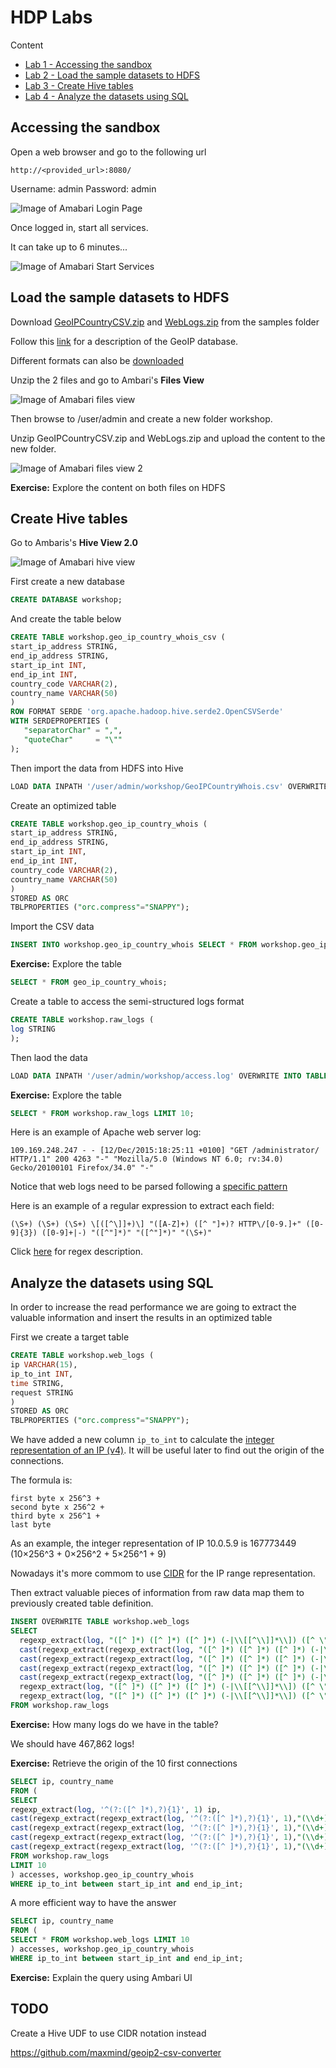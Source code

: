 # HDP Labs

Content

* [Lab 1 - Accessing the sandbox](#accessing-the-sandbox)
* [Lab 2 - Load the sample datasets to HDFS](#load-the-sample-datasets-to-hdfs)
* [Lab 3 - Create Hive tables](#create-hive-tables)
* [Lab 4 - Analyze the datasets using SQL](#analyze-the-datasets-using-sql)

## Accessing the sandbox

Open a web browser and go to the following url

```http://<provided_url>:8080/```

Username: admin
Password: admin

![Image of Amabari Login Page](images/ambari_login_page.png)

Once logged in, start all services.

It can take up to 6 minutes...

![Image of Amabari Start Services](images/ambari_start_services.png)

## Load the sample datasets to HDFS

Download [GeoIPCountryCSV.zip](https://github.com/charlesb/HDP-workshop/raw/master/samples/GeoIPCountryCSV.zip) and [WebLogs.zip](https://github.com/charlesb/HDP-workshop/raw/master/samples/WebLogs.zip) from the samples folder

Follow this [link](https://dev.maxmind.com/geoip/legacy/csv/#GeoIP_Legacy_Country_CSV_Database_Fields) for a description of the GeoIP database.

Different formats can also be [downloaded](http://geolite.maxmind.com/download/geoip/database/GeoIPCountryCSV.zip)

Unzip the 2 files and go to Ambari's **Files View**

![Image of Amabari files view](images/ambari_files_view_1.png)

Then browse to /user/admin and create a new folder workshop.

Unzip GeoIPCountryCSV.zip and WebLogs.zip and upload the content to the new folder.

![Image of Amabari files view 2](images/ambari_files_view_2.png)

**Exercise:** Explore the content on both files on HDFS

## Create Hive tables

Go to Ambaris's **Hive View 2.0**

![Image of Amabari hive view](images/ambari_hive_view.png)

First create a new database

```sql
CREATE DATABASE workshop;
```

And create the table below

```sql
CREATE TABLE workshop.geo_ip_country_whois_csv (
start_ip_address STRING,
end_ip_address STRING,
start_ip_int INT,
end_ip_int INT,
country_code VARCHAR(2),
country_name VARCHAR(50)
)
ROW FORMAT SERDE 'org.apache.hadoop.hive.serde2.OpenCSVSerde'
WITH SERDEPROPERTIES (
   "separatorChar" = ",",
   "quoteChar"     = "\""
);
```
Then import the data from HDFS into Hive

```sql
LOAD DATA INPATH '/user/admin/workshop/GeoIPCountryWhois.csv' OVERWRITE INTO TABLE workshop.geo_ip_country_whois_csv;
```

Create an optimized table

```sql
CREATE TABLE workshop.geo_ip_country_whois (
start_ip_address STRING,
end_ip_address STRING,
start_ip_int INT,
end_ip_int INT,
country_code VARCHAR(2),
country_name VARCHAR(50)
)
STORED AS ORC
TBLPROPERTIES ("orc.compress"="SNAPPY");
```

Import the CSV data

```sql
INSERT INTO workshop.geo_ip_country_whois SELECT * FROM workshop.geo_ip_country_whois_csv;
```

**Exercise:** Explore the table

```sql
SELECT * FROM geo_ip_country_whois;
```

Create a table to access the semi-structured logs format

```sql
CREATE TABLE workshop.raw_logs (
log STRING
);
```

Then laod the data

```sql
LOAD DATA INPATH '/user/admin/workshop/access.log' OVERWRITE INTO TABLE workshop.raw_logs;
```

**Exercise:** Explore the table

```sql
SELECT * FROM workshop.raw_logs LIMIT 10;
```

Here is an example of Apache web server log:

```109.169.248.247 - - [12/Dec/2015:18:25:11 +0100] "GET /administrator/ HTTP/1.1" 200 4263 "-" "Mozilla/5.0 (Windows NT 6.0; rv:34.0) Gecko/20100101 Firefox/34.0" "-"```

Notice that web logs need to be parsed following a [specific pattern](https://httpd.apache.org/docs/1.3/logs.html#combined)

Here is an example of a regular expression to extract each field:

```(\S+) (\S+) (\S+) \[([^\]]+)\] "([A-Z]+) ([^ "]+)? HTTP\/[0-9.]+" ([0-9]{3}) ([0-9]+|-) "([^"]*)" "([^"]*)" "(\S+)"```

Click [here](https://regexr.com/3t58q) for regex description.

## Analyze the datasets using SQL

In order to increase the read performance we are going to extract the valuable information and insert the results in an optimized table


First we create a target table

```sql
CREATE TABLE workshop.web_logs (
ip VARCHAR(15),
ip_to_int INT,
time STRING,
request STRING
)
STORED AS ORC
TBLPROPERTIES ("orc.compress"="SNAPPY");
```
We have added a new column ```ip_to_int``` to calculate the [integer representation of an IP (v4)](https://dev.maxmind.com/geoip/legacy/csv/#Integer_IPv4_Representation). It will be useful later to find out the origin of the connections.

The formula is:

```
first byte x 256^3 +
second byte x 256^2 +
third byte x 256^1 +
last byte
```

As an example, the integer representation of IP 10.0.5.9 is 167773449 (10×256^3 + 0×256^2 + 5×256^1 + 9)

Nowadays it's more commom to use [CIDR](https://en.wikipedia.org/wiki/Classless_Inter-Domain_Routing) for the IP range representation.

Then extract valuable pieces of information from raw data map them to previously created table definition.

```sql
INSERT OVERWRITE TABLE workshop.web_logs
SELECT
  regexp_extract(log, "([^ ]*) ([^ ]*) ([^ ]*) (-|\\[[^\\]]*\\]) ([^ \"]*|\"[^\"]*\") (-|[0-9]*) (-|[0-9]*)(?: ([^ \"]*|\"[^\"]*\") ([^ \"]*|\"[^\"]*\"))?", 1) ip,
  cast(regexp_extract(regexp_extract(log, "([^ ]*) ([^ ]*) ([^ ]*) (-|\\[[^\\]]*\\]) ([^ \"]*|\"[^\"]*\") (-|[0-9]*) (-|[0-9]*)(?: ([^ \"]*|\"[^\"]*\") ([^ \"]*|\"[^\"]*\"))?", 1),"(\\d+)\\.(\\d+)\\.(\\d+)\\.(\\d+)",1) as bigint) * 16777216 +
  cast(regexp_extract(regexp_extract(log, "([^ ]*) ([^ ]*) ([^ ]*) (-|\\[[^\\]]*\\]) ([^ \"]*|\"[^\"]*\") (-|[0-9]*) (-|[0-9]*)(?: ([^ \"]*|\"[^\"]*\") ([^ \"]*|\"[^\"]*\"))?", 1),"(\\d+)\\.(\\d+)\\.(\\d+)\\.(\\d+)",2) as bigint) * 65536 +
  cast(regexp_extract(regexp_extract(log, "([^ ]*) ([^ ]*) ([^ ]*) (-|\\[[^\\]]*\\]) ([^ \"]*|\"[^\"]*\") (-|[0-9]*) (-|[0-9]*)(?: ([^ \"]*|\"[^\"]*\") ([^ \"]*|\"[^\"]*\"))?", 1),"(\\d+)\\.(\\d+)\\.(\\d+)\\.(\\d+)",3) as bigint) * 256 +
  cast(regexp_extract(regexp_extract(log, "([^ ]*) ([^ ]*) ([^ ]*) (-|\\[[^\\]]*\\]) ([^ \"]*|\"[^\"]*\") (-|[0-9]*) (-|[0-9]*)(?: ([^ \"]*|\"[^\"]*\") ([^ \"]*|\"[^\"]*\"))?", 1),"(\\d+)\\.(\\d+)\\.(\\d+)\\.(\\d+)",4) as bigint) as ip_to_int,
  regexp_extract(log, "([^ ]*) ([^ ]*) ([^ ]*) (-|\\[[^\\]]*\\]) ([^ \"]*|\"[^\"]*\") (-|[0-9]*) (-|[0-9]*)(?: ([^ \"]*|\"[^\"]*\") ([^ \"]*|\"[^\"]*\"))?", 4) time,
  regexp_extract(log, "([^ ]*) ([^ ]*) ([^ ]*) (-|\\[[^\\]]*\\]) ([^ \"]*|\"[^\"]*\") (-|[0-9]*) (-|[0-9]*)(?: ([^ \"]*|\"[^\"]*\") ([^ \"]*|\"[^\"]*\"))?", 5) request
FROM workshop.raw_logs
```

**Exercise:** How many logs do we have in the table?

We should have 467,862 logs!

**Exercise:** Retrieve the origin of the 10 first connections

```sql
SELECT ip, country_name
FROM (
SELECT
regexp_extract(log, '^(?:([^ ]*),?){1}', 1) ip,
cast(regexp_extract(regexp_extract(log, '^(?:([^ ]*),?){1}', 1),"(\\d+)\\.(\\d+)\\.(\\d+)\\.(\\d+)",1) as bigint) * 16777216 +
cast(regexp_extract(regexp_extract(log, '^(?:([^ ]*),?){1}', 1),"(\\d+)\\.(\\d+)\\.(\\d+)\\.(\\d+)",2) as bigint) * 65536 +
cast(regexp_extract(regexp_extract(log, '^(?:([^ ]*),?){1}', 1),"(\\d+)\\.(\\d+)\\.(\\d+)\\.(\\d+)",3) as bigint) * 256 +
cast(regexp_extract(regexp_extract(log, '^(?:([^ ]*),?){1}', 1),"(\\d+)\\.(\\d+)\\.(\\d+)\\.(\\d+)",4) as bigint) as ip_to_int
FROM workshop.raw_logs
LIMIT 10
) accesses, workshop.geo_ip_country_whois
WHERE ip_to_int between start_ip_int and end_ip_int;
```

A more efficient way to have the answer

```sql
SELECT ip, country_name
FROM (
SELECT * FROM workshop.web_logs LIMIT 10
) accesses, workshop.geo_ip_country_whois
WHERE ip_to_int between start_ip_int and end_ip_int;
```

**Exercise:** Explain the query using Ambari UI

## TODO

Create a Hive UDF to use CIDR notation instead

https://github.com/maxmind/geoip2-csv-converter


























